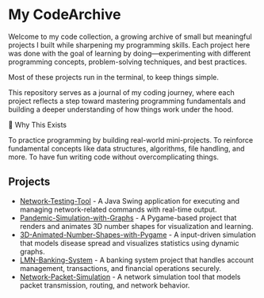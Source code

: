 # My CodeArchive  
Welcome to my code collection, a growing archive of small but meaningful projects I built while sharpening my programming skills. Each project here was done with the goal of learning by doing—experimenting with different programming concepts, problem-solving techniques, and best practices.

Most of these projects run in the terminal, to keep things simple.

This repository serves as a journal of my coding journey, where each project reflects a step toward mastering programming fundamentals and building a deeper understanding of how things work under the hood.

📌 Why This Exists

To practice programming by building real-world mini-projects.
To reinforce fundamental concepts like data structures, algorithms, file handling, and more.
To have fun writing code without overcomplicating things.

## Projects  

- [Network-Testing-Tool](https://github.com/UdithaPJ/Network-Testing-Tool.git) - A Java Swing application for executing and managing network-related commands with real-time output.  
- [Pandemic-Simulation-with-Graphs](https://github.com/UdithaPJ/Pandemic-Simulation-with-Graphs.git) - A Pygame-based project that renders and animates 3D number shapes for visualization and learning.
- [3D-Animated-Number-Shapes-with-Pygame](https://github.com/UdithaPJ/3D-Animated-Number-Shapes-with-Pygame.git) - A input-driven simulation that models disease spread and visualizes statistics using dynamic graphs.
- [LMN-Banking-System](https://github.com/UdithaPJ/LMN-Banking-System.git) - A banking system project that handles account management, transactions, and financial operations securely.
- [Network-Packet-Simulation](https://github.com/UdithaPJ/Network-Packet-Simulation.git) - A network simulation tool that models packet transmission, routing, and network behavior.
